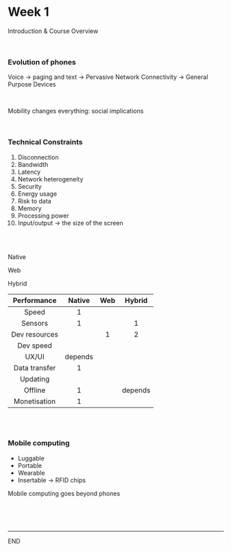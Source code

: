 # Week 1

Introduction & Course Overview

<br />

### Evolution of phones

Voice -> paging and text -> Pervasive Network Connectivity -> General Purpose Devices

<br />

Mobility changes everything: social implications

<br />

### Technical Constraints

1. Disconnection
2. Bandwidth
3. Latency
4. Network heterogeneity
5. Security
6. Energy usage
7. Risk to data
8. Memory
9. Processing power
10. Input/output -> the size of the screen

<br />

<br />



Native 

Web

Hybrid




|  Performance  | Native  | Web  | Hybrid  |
| :-----------: | :-----: | :--: | :-----: |
|     Speed     |    1    |      |         |
|    Sensors    |    1    |      |    1    |
| Dev resources |         |  1   |    2    |
|   Dev speed   |         |      |         |
|     UX/UI     | depends |      |         |
| Data transfer |    1    |      |         |
|   Updating    |         |      |         |
|    Offline    |    1    |      | depends |
| Monetisation  |    1    |      |         |

<br />

<br />

### Mobile computing

* Luggable
* Portable 
* Wearable
* Insertable -> RFID chips

Mobile computing goes beyond phones



<br />

<br />

<br />

----

END